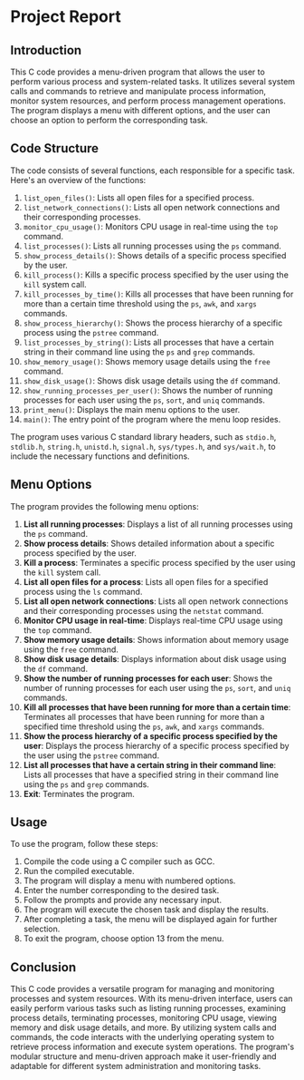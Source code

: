 # Project Report

## Introduction
This C code provides a menu-driven program that allows the user to perform various process and system-related tasks. It utilizes several system calls and commands to retrieve and manipulate process information, monitor system resources, and perform process management operations. The program displays a menu with different options, and the user can choose an option to perform the corresponding task.

## Code Structure
The code consists of several functions, each responsible for a specific task. Here's an overview of the functions:

1. `list_open_files()`: Lists all open files for a specified process.
2. `list_network_connections()`: Lists all open network connections and their corresponding processes.
3. `monitor_cpu_usage()`: Monitors CPU usage in real-time using the `top` command.
4. `list_processes()`: Lists all running processes using the `ps` command.
5. `show_process_details()`: Shows details of a specific process specified by the user.
6. `kill_process()`: Kills a specific process specified by the user using the `kill` system call.
7. `kill_processes_by_time()`: Kills all processes that have been running for more than a certain time threshold using the `ps`, `awk`, and `xargs` commands.
8. `show_process_hierarchy()`: Shows the process hierarchy of a specific process using the `pstree` command.
9. `list_processes_by_string()`: Lists all processes that have a certain string in their command line using the `ps` and `grep` commands.
10. `show_memory_usage()`: Shows memory usage details using the `free` command.
11. `show_disk_usage()`: Shows disk usage details using the `df` command.
12. `show_running_processes_per_user()`: Shows the number of running processes for each user using the `ps`, `sort`, and `uniq` commands.
13. `print_menu()`: Displays the main menu options to the user.
14. `main()`: The entry point of the program where the menu loop resides.

The program uses various C standard library headers, such as `stdio.h`, `stdlib.h`, `string.h`, `unistd.h`, `signal.h`, `sys/types.h`, and `sys/wait.h`, to include the necessary functions and definitions.

## Menu Options
The program provides the following menu options:

1. **List all running processes**: Displays a list of all running processes using the `ps` command.
2. **Show process details**: Shows detailed information about a specific process specified by the user.
3. **Kill a process**: Terminates a specific process specified by the user using the `kill` system call.
4. **List all open files for a process**: Lists all open files for a specified process using the `ls` command.
5. **List all open network connections**: Lists all open network connections and their corresponding processes using the `netstat` command.
6. **Monitor CPU usage in real-time**: Displays real-time CPU usage using the `top` command.
7. **Show memory usage details**: Shows information about memory usage using the `free` command.
8. **Show disk usage details**: Displays information about disk usage using the `df` command.
9. **Show the number of running processes for each user**: Shows the number of running processes for each user using the `ps`, `sort`, and `uniq` commands.
10. **Kill all processes that have been running for more than a certain time**: Terminates all processes that have been running for more than a specified time threshold using the `ps`, `awk`, and `xargs` commands.
11. **Show the process hierarchy of a specific process specified by the user**: Displays the process hierarchy of a specific process specified by the user using the `pstree` command.
12. **List all processes that have a certain string in their command line**: Lists all processes that have a specified string in their command line using the `ps` and `grep` commands.
13. **Exit**: Terminates the program.

## Usage
To use the program, follow these steps:

1. Compile the code using a C compiler such as GCC.
2. Run the compiled executable.
3. The program will display a menu with numbered options.
4. Enter the number corresponding to the desired task.
5. Follow the prompts and provide any necessary input.
6. The program will execute the chosen task and display the results.
7. After completing a task, the menu will be displayed again for further selection.
8. To exit the program, choose option 13 from the menu.

## Conclusion

This C code provides a versatile program for managing and monitoring processes and system resources. With its menu-driven interface, users can easily perform various tasks such as listing running processes, examining process details, terminating processes, monitoring CPU usage, viewing memory and disk usage details, and more. By utilizing system calls and commands, the code interacts with the underlying operating system to retrieve process information and execute system operations. The program's modular structure and menu-driven approach make it user-friendly and adaptable for different system administration and monitoring tasks.
